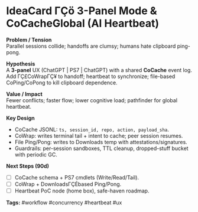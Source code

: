 <!-- status: stub; target: 150+ words -->
<!-- status: stub; target: 150+ words -->
<!-- status: stub; target: 150+ words -->
<!-- status: stub; target: 150+ words -->
<!-- status: stub; target: 150+ words -->
# IdeaCard ΓÇö 3-Panel Mode & CoCacheGlobal (AI Heartbeat)

**Problem / Tension**  
Parallel sessions collide; handoffs are clumsy; humans hate clipboard ping-pong.

**Hypothesis**  
A **3-panel** UX (ChatGPT | PS7 | ChatGPT) with a shared **CoCache** event log. Add ΓÇ£CoWrapΓÇ¥ to handoff; heartbeat to synchronize; file-based CoPing/CoPong to kill clipboard dependence.

**Value / Impact**  
Fewer conflicts; faster flow; lower cognitive load; pathfinder for global heartbeat.

**Key Design**  
- CoCache JSONL: `ts, session_id, repo, action, payload_sha`.  
- CoWrap: writes terminal tail + intent to cache; peer session resumes.  
- File Ping/Pong: writes to Downloads temp with attestations/signatures.  
- Guardrails: per-session sandboxes, TTL cleanup, dropped-stuff bucket with periodic GC.

**Next Steps (90d)**  
- [ ] CoCache schema + PS7 cmdlets (Write/Read/Tail).  
- [ ] CoWrap + DownloadsΓÇÉbased Ping/Pong.  
- [ ] Heartbeat PoC node (home box), safe-haven roadmap.

**Tags:** #workflow #concurrency #heartbeat #ux





